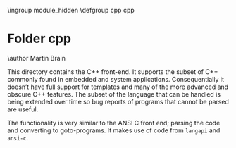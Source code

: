 \ingroup module_hidden
\defgroup cpp cpp

# Folder cpp

\author Martin Brain

This directory contains the C++ front-end. It supports the subset of C++
commonly found in embedded and system applications. Consequentially it
doesn’t have full support for templates and many of the more advanced
and obscure C++ features. The subset of the language that can be handled
is being extended over time so bug reports of programs that cannot be
parsed are useful.

The functionality is very similar to the ANSI C front end; parsing the
code and converting to goto-programs. It makes use of code from
`langapi` and `ansi-c`.
